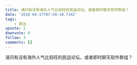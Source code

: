 ```yaml
---
title: 请问有没有海外人气比较旺的民运论坛，或者即时聊天软件群组？
date: '2018-04-17T07:59:10.734Z'
tags:
    - 政治
upvote: 1
downvote: 0
follow: 3
comments: []
---
```


请问有没有海外人气比较旺的民运论坛，或者即时聊天软件群组？
